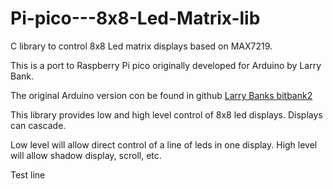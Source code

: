 # Pi-pico---8x8-Led-Matrix-lib
C library to control 8x8 Led matrix displays based on MAX7219.

This is a port to Raspberry Pi pico originally developed for Arduino by Larry Bank.

The original Arduino version con be found in github [Larry Banks bitbank2](https://github.com/bitbank2/MAX7219)


This library provides low and high level control of 8x8 led displays.
Displays can cascade.

Low level will allow direct control of a line of leds in one display.
High level will allow shadow display, scroll, etc.

Test line

